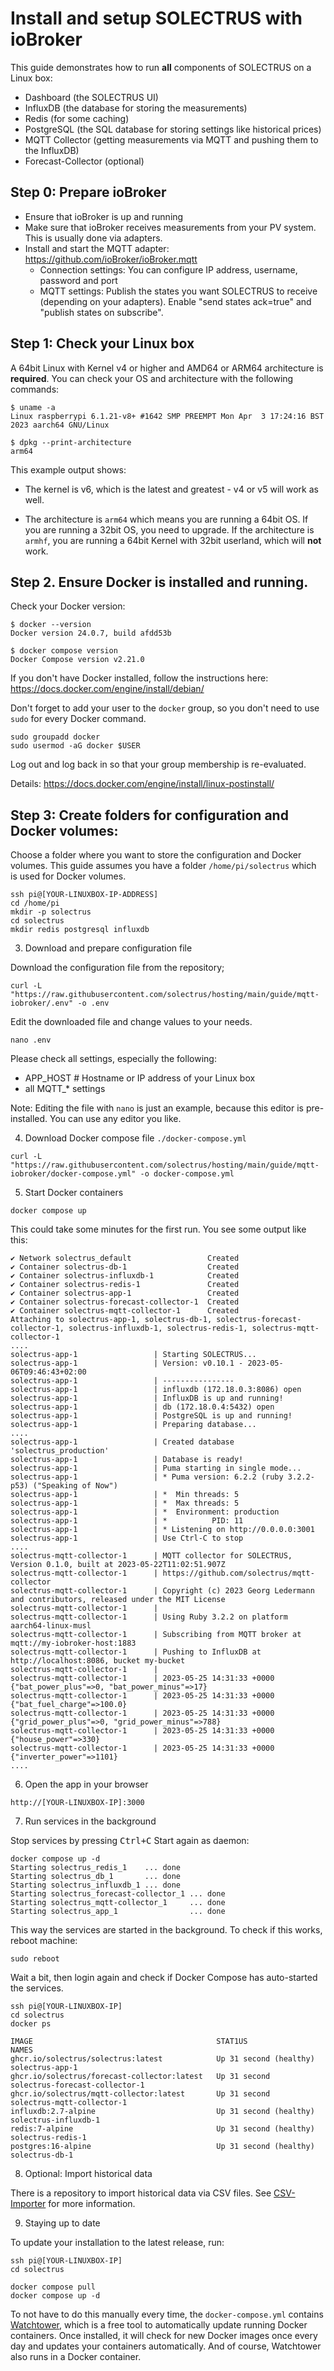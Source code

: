 # Install and setup SOLECTRUS with ioBroker

This guide demonstrates how to run **all** components of SOLECTRUS on a Linux box:

- Dashboard (the SOLECTRUS UI)
- InfluxDB (the database for storing the measurements)
- Redis (for some caching)
- PostgreSQL (the SQL database for storing settings like historical prices)
- MQTT Collector (getting measurements via MQTT and pushing them to the InfluxDB)
- Forecast-Collector (optional)

## Step 0: Prepare ioBroker

- Ensure that ioBroker is up and running
- Make sure that ioBroker receives measurements from your PV system. This is usually done via adapters.
- Install and start the MQTT adapter: https://github.com/ioBroker/ioBroker.mqtt
  - Connection settings: You can configure IP address, username, password and port
  - MQTT settings: Publish the states you want SOLECTRUS to receive (depending on your adapters). Enable "send states ack=true" and "publish states on subscribe".

## Step 1: Check your Linux box

A 64bit Linux with Kernel v4 or higher and AMD64 or ARM64 architecture is **required**. You can check your OS and architecture with the following commands:

```console
$ uname -a
Linux raspberrypi 6.1.21-v8+ #1642 SMP PREEMPT Mon Apr  3 17:24:16 BST 2023 aarch64 GNU/Linux

$ dpkg --print-architecture
arm64
```

This example output shows:

- The kernel is v6, which is the latest and greatest - v4 or v5 will work as well.

- The architecture is `arm64` which means you are running a 64bit OS. If you are running a 32bit OS, you need to upgrade. If the architecture is `armhf`, you are running a 64bit Kernel with 32bit userland, which will **not** work.

## Step 2. Ensure Docker is installed and running.

Check your Docker version:

```console
$ docker --version
Docker version 24.0.7, build afdd53b

$ docker compose version
Docker Compose version v2.21.0
```

If you don't have Docker installed, follow the instructions here:
https://docs.docker.com/engine/install/debian/

Don't forget to add your user to the `docker` group, so you don't need to use `sudo` for every Docker command.

```console
sudo groupadd docker
sudo usermod -aG docker $USER
```

Log out and log back in so that your group membership is re-evaluated.

Details:
https://docs.docker.com/engine/install/linux-postinstall/

## Step 3: Create folders for configuration and Docker volumes:

Choose a folder where you want to store the configuration and Docker volumes. This guide assumes you have a folder `/home/pi/solectrus` which is used for Docker volumes.

```console
ssh pi@[YOUR-LINUXBOX-IP-ADDRESS]
cd /home/pi
mkdir -p solectrus
cd solectrus
mkdir redis postgresql influxdb
```

3. Download and prepare configuration file

Download the configuration file from the repository;

```console
curl -L "https://raw.githubusercontent.com/solectrus/hosting/main/guide/mqtt-iobroker/.env" -o .env
```

Edit the downloaded file and change values to your needs.

```console
nano .env
```

Please check all settings, especially the following:

- APP_HOST # Hostname or IP address of your Linux box
- all MQTT\_\* settings

Note: Editing the file with `nano` is just an example, because this editor is pre-installed. You can use any editor you like.

4. Download Docker compose file `./docker-compose.yml`

```console
curl -L "https://raw.githubusercontent.com/solectrus/hosting/main/guide/mqtt-iobroker/docker-compose.yml" -o docker-compose.yml
```

5. Start Docker containers

```console
docker compose up
```

This could take some minutes for the first run. You see some output like this:

```
✔ Network solectrus_default                 Created
✔ Container solectrus-db-1                  Created
✔ Container solectrus-influxdb-1            Created
✔ Container solectrus-redis-1               Created
✔ Container solectrus-app-1                 Created
✔ Container solectrus-forecast-collector-1  Created
✔ Container solectrus-mqtt-collector-1      Created
Attaching to solectrus-app-1, solectrus-db-1, solectrus-forecast-collector-1, solectrus-influxdb-1, solectrus-redis-1, solectrus-mqtt-collector-1
....
solectrus-app-1                 | Starting SOLECTRUS...
solectrus-app-1                 | Version: v0.10.1 - 2023-05-06T09:46:43+02:00
solectrus-app-1                 | ----------------
solectrus-app-1                 | influxdb (172.18.0.3:8086) open
solectrus-app-1                 | InfluxDB is up and running!
solectrus-app-1                 | db (172.18.0.4:5432) open
solectrus-app-1                 | PostgreSQL is up and running!
solectrus-app-1                 | Preparing database...
....
solectrus-app-1                 | Created database 'solectrus_production'
solectrus-app-1                 | Database is ready!
solectrus-app-1                 | Puma starting in single mode...
solectrus-app-1                 | * Puma version: 6.2.2 (ruby 3.2.2-p53) ("Speaking of Now")
solectrus-app-1                 | *  Min threads: 5
solectrus-app-1                 | *  Max threads: 5
solectrus-app-1                 | *  Environment: production
solectrus-app-1                 | *          PID: 11
solectrus-app-1                 | * Listening on http://0.0.0.0:3001
solectrus-app-1                 | Use Ctrl-C to stop
....
solectrus-mqtt-collector-1      | MQTT collector for SOLECTRUS, Version 0.1.0, built at 2023-05-22T11:02:51.907Z
solectrus-mqtt-collector-1      | https://github.com/solectrus/mqtt-collector
solectrus-mqtt-collector-1      | Copyright (c) 2023 Georg Ledermann and contributors, released under the MIT License
solectrus-mqtt-collector-1      |
solectrus-mqtt-collector-1      | Using Ruby 3.2.2 on platform aarch64-linux-musl
solectrus-mqtt-collector-1      | Subscribing from MQTT broker at mqtt://my-iobroker-host:1883
solectrus-mqtt-collector-1      | Pushing to InfluxDB at http://localhost:8086, bucket my-bucket
solectrus-mqtt-collector-1      |
solectrus-mqtt-collector-1      | 2023-05-25 14:31:33 +0000 {"bat_power_plus"=>0, "bat_power_minus"=>17}
solectrus-mqtt-collector-1      | 2023-05-25 14:31:33 +0000 {"bat_fuel_charge"=>100.0}
solectrus-mqtt-collector-1      | 2023-05-25 14:31:33 +0000 {"grid_power_plus"=>0, "grid_power_minus"=>788}
solectrus-mqtt-collector-1      | 2023-05-25 14:31:33 +0000 {"house_power"=>330}
solectrus-mqtt-collector-1      | 2023-05-25 14:31:33 +0000 {"inverter_power"=>1101}
....
```

6. Open the app in your browser

`http://[YOUR-LINUXBOX-IP]:3000`

7. Run services in the background

Stop services by pressing <kbd>Ctrl+C</kbd>
Start again as daemon:

```console
docker compose up -d
Starting solectrus_redis_1    ... done
Starting solectrus_db_1       ... done
Starting solectrus_influxdb_1 ... done
Starting solectrus_forecast-collector_1 ... done
Starting solectrus_mqtt-collector_1     ... done
Starting solectrus_app_1                ... done
```

This way the services are started in the background. To check if this works, reboot machine:

```console
sudo reboot
```

Wait a bit, then login again and check if Docker Compose has auto-started the services.

```console
ssh pi@[YOUR-LINUXBOX-IP]
cd solectrus
docker ps

IMAGE                                         STAT1US                  NAMES
ghcr.io/solectrus/solectrus:latest            Up 31 second (healthy)   solectrus-app-1
ghcr.io/solectrus/forecast-collector:latest   Up 31 second             solectrus-forecast-collector-1
ghcr.io/solectrus/mqtt-collector:latest       Up 31 second             solectrus-mqtt-collector-1
influxdb:2.7-alpine                           Up 31 second (healthy)   solectrus-influxdb-1
redis:7-alpine                                Up 31 second (healthy)   solectrus-redis-1
postgres:16-alpine                            Up 31 second (healthy)   solectrus-db-1
```

8. Optional: Import historical data

There is a repository to import historical data via CSV files. See [CSV-Importer](https://github.com/solectrus/csv-importer) for more information.

9. Staying up to date

To update your installation to the latest release, run:

```console
ssh pi@[YOUR-LINUXBOX-IP]
cd solectrus

docker compose pull
docker compose up -d
```

To not have to do this manually every time, the `docker-compose.yml` contains [Watchtower](https://containrrr.dev/watchtower/), which is a free tool to automatically update running Docker containers. Once installed, it will check for new Docker images once every day and updates your containers automatically. And of course, Watchtower also runs in a Docker container.
